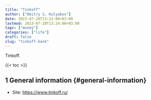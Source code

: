 ```yaml
---
title: "Tinkoff"
author: ["Dmitry S. Kulyabov"]
date: 2023-07-20T13:22:00+03:00
lastmod: 2023-07-20T13:24:00+03:00
tags: ["money"]
categories: ["life"]
draft: false
slug: "tinkoff-bank"
---
```


Tinkoff.

<!--more-->

{{< toc >}}


## <span class="section-num">1</span> General information {#general-information}

-   Site: <https://www.tinkoff.ru/>
